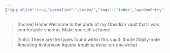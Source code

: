 ```yaml
---
{"dg-publish":true,"permalink":"/index/","tags":["index","gardenEntry"]}
---
```



> [!home] Home
> Welcome to the parts of my Obsidian vault that I was comfortable sharing. Make yourself at home.

> [!info] These are the types found within this vault:
> #note #daily-note #meeting #interview #quote #outline #one-on-one #chat
